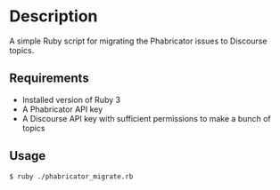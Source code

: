# Description
A simple Ruby script for migrating the Phabricator issues to Discourse topics.

## Requirements
- Installed version of Ruby 3
- A Phabricator API key
- A Discourse API key with sufficient permissions to make a bunch of topics

## Usage

`$ ruby ./phabricator_migrate.rb`

